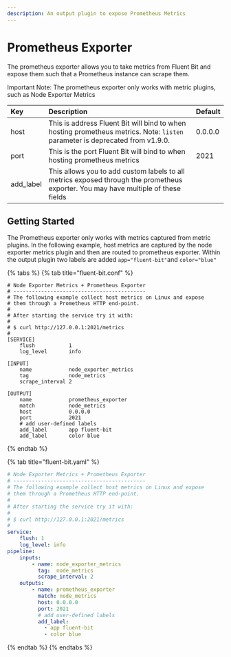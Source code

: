 ```yaml
---
description: An output plugin to expose Prometheus Metrics
---
```


# Prometheus Exporter

The prometheus exporter allows you to take metrics from Fluent Bit and expose them such that a Prometheus instance can scrape them. 

Important Note: The prometheus exporter only works with metric  plugins, such as Node Exporter Metrics

| Key | Description | Default |
| :--- | :--- | :--- |
| host | This is address Fluent Bit will bind to when hosting prometheus metrics. Note: `listen` parameter is deprecated from v1.9.0. | 0.0.0.0 |
| port | This is the port Fluent Bit will bind to when hosting prometheus metrics | 2021 |
| add\_label | This allows you to add custom labels to all metrics exposed through the prometheus exporter. You may have multiple of these fields |  |

## Getting Started

The Prometheus exporter only works with metrics captured from metric plugins. In the following example, host metrics are captured by the node exporter metrics plugin and then are routed to prometheus exporter. Within the output plugin two labels are added `app="fluent-bit"`and `color="blue"`

{% tabs %}
{% tab title="fluent-bit.conf" %}
```text
# Node Exporter Metrics + Prometheus Exporter
# -------------------------------------------
# The following example collect host metrics on Linux and expose
# them through a Prometheus HTTP end-point.
#
# After starting the service try it with:
#
# $ curl http://127.0.0.1:2021/metrics
#
[SERVICE]
    flush           1
    log_level       info

[INPUT]
    name            node_exporter_metrics
    tag             node_metrics
    scrape_interval 2

[OUTPUT]
    name            prometheus_exporter
    match           node_metrics
    host            0.0.0.0
    port            2021
    # add user-defined labels
    add_label       app fluent-bit
    add_label       color blue
```
{% endtab %}

{% tab title="fluent-bit.yaml" %}
```yaml
# Node Exporter Metrics + Prometheus Exporter
# -------------------------------------------
# The following example collect host metrics on Linux and expose
# them through a Prometheus HTTP end-point.
#
# After starting the service try it with:
#
# $ curl http://127.0.0.1:2021/metrics
#
service:
    flush: 1
    log_level: info
pipeline:
    inputs:
        - name: node_exporter_metrics
          tag:  node_metrics
          scrape_interval: 2
    outputs:
        - name: prometheus_exporter
          match: node_metrics
          host: 0.0.0.0
          port: 2021
          # add user-defined labels
          add_label:
            - app fluent-bit
            - color blue
```
{% endtab %}
{% endtabs %}
